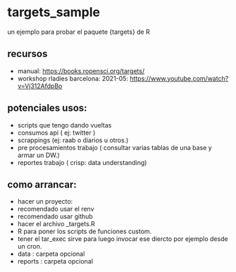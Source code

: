 # targets_sample 

un ejemplo para probar el paquete {targets} de R

## recursos 

- manual: https://books.ropensci.org/targets/
- workshop rladies barcelona: 2021-05: https://www.youtube.com/watch?v=Vj312AfdpBo

## potenciales usos: 

- scripts que tengo dando vueltas
- consumos api ( ej: twitter )
- scrappings (ej: raab o diarios u otros.)
- pre procesamientos trabajo ( consultar varias tablas de una base y armar un DW.)
- reportes trabajo ( crisp: data understanding)

## como arrancar: 

- hacer un proyecto: 
- recomendado usar el renv
- recomendado usar github
- hacer el archivo _targets.R
- R para poner los scripts de funciones custom.
- tener el tar_exec sirve para luego invocar ese diercto por ejemplo desde un cron.
- data : carpeta opcional
- reports : carpeta opcional